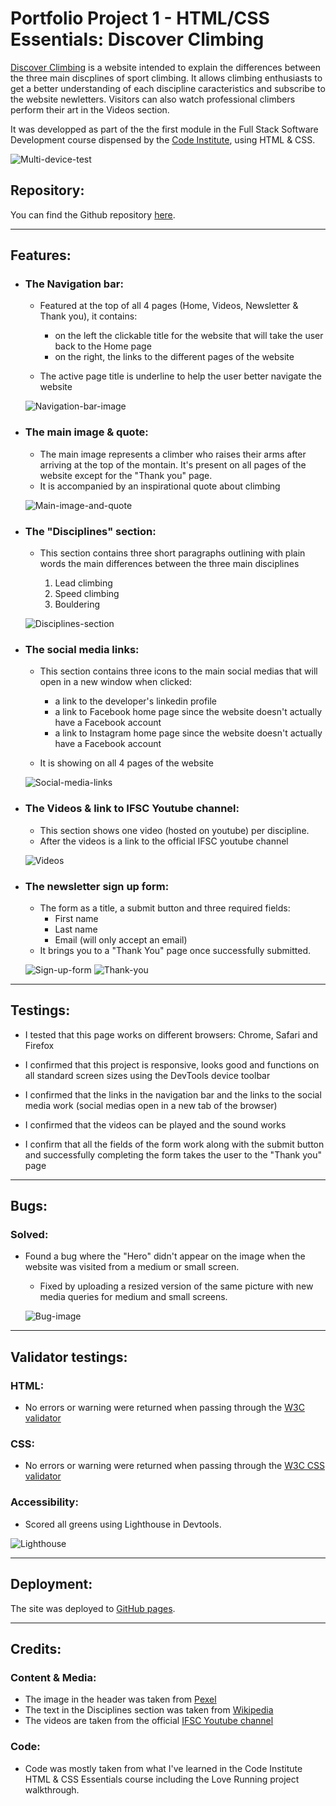 # Portfolio Project 1 - HTML/CSS Essentials: Discover Climbing

[Discover Climbing](https://roman-gs.github.io/love-climbing/index.html) is a website intended to explain the differences between the three main discplines of sport climbing. It allows climbing enthusiasts to get a better understanding of each discipline caracteristics and subscribe to the website newletters. Visitors can also watch professional climbers perform their art in the Videos section. 

It was developped as part of the the first module in the Full Stack Software Development course dispensed by the [Code Institute](https://codeinstitute.net), using HTML & CSS.

![Multi-device-test](/assets/readme-images/amiresponsive.jpg)

## Repository:

You can find the Github repository [here](https://github.com/roman-gs/love-climbing).

***

## Features:

- ### The Navigation bar:

    - Featured at the top of all 4 pages (Home, Videos, Newsletter & Thank you), it contains:

        - on the left the clickable title for the website that will take the user back to the Home page
        - on the right, the links to the different pages of the website
    
    - The active page title is underline to help the user better navigate the website

    ![Navigation-bar-image](/assets/readme-images/navbar.jpg)

- ### The main image & quote:

    - The main image represents a climber who raises their arms after arriving at the top of the montain. It's present on all pages of the website except for the "Thank you" page.
    - It is accompanied by an inspirational quote about climbing

    ![Main-image-and-quote](/assets/readme-images/main-image-quote.jpg)

- ### The "Disciplines" section:

    - This section contains three short paragraphs outlining with plain words the main differences between the three main disciplines

        1. Lead climbing
        2. Speed climbing
        3. Bouldering

    ![Disciplines-section](/assets/readme-images/disciplines-section.jpg)

- ### The social media links:

    - This section contains three icons to the main social medias that will open in a new window when clicked:

        - a link to the developer's linkedin profile
        - a link to Facebook home page since the website doesn't actually have a Facebook account
        - a link to Instagram  home page since the website doesn't actually have a Facebook account

    - It is showing on all 4 pages of the website

    ![Social-media-links](/assets/readme-images/social-media.jpg)

- ### The Videos & link to IFSC Youtube channel:

    - This section shows one video (hosted on youtube) per discipline.
    - After the videos is a link to the official IFSC youtube channel

    ![Videos](/assets/readme-images/videos.jpg)

- ### The newsletter sign up form:

    - The form as a title, a submit button and three required fields:
        - First name 
        - Last name 
        - Email (will only accept an email)
    - It brings you to a "Thank You" page once successfully submitted. 

    ![Sign-up-form](/assets/readme-images/signup-form.jpg)
    ![Thank-you](/assets/readme-images/thank-you.jpg)

***

## Testings:

- I tested that this page works on different browsers: Chrome, Safari and Firefox

- I confirmed that this project is responsive, looks good and functions on all standard screen sizes using the DevTools device toolbar

- I confirmed that the links in the navigation bar and the links to the social media work (social medias open in a new tab of the browser)

- I confirmed that the videos can be played and the sound works 

- I confirm that all the fields of the form work along with the submit button and successfully completing the form takes the user to the "Thank you" page

***

## Bugs:

### Solved:

- Found a bug where the "Hero" didn't appear on the image when the website was visited from a medium or small screen. 

    - Fixed by uploading a resized version of the same picture with new media queries for medium and small screens.

    ![Bug-image](/assets/readme-images/bug.jpg)

***

## Validator testings:

### HTML:

- No errors or warning were returned when passing through the [W3C validator](https://validator.w3.org/)

### CSS:

- No errors or warning were returned when passing through the [W3C CSS validator](https://jigsaw.w3.org/css-validator/)

### Accessibility:

- Scored all greens using Lighthouse in Devtools.

![Lighthouse](/assets/readme-images/lighthouse.jpg)

***

## Deployment:

The site was deployed to [GitHub pages](https://github.com/roman-gs). 

***

## Credits:

### Content & Media:

- The image in the header was taken from [Pexel](https://www.pexels.com/)
- The text in the Disciplines section was taken from [Wikipedia](https://www.wikipedia.org)
- The videos are taken from the official [IFSC Youtube channel](https://www.youtube.com/c/sportclimbing/videos)

### Code:

- Code was mostly taken from what I've learned in the Code Institute HTML & CSS Essentials course including the Love Running project walkthrough. 









 


























